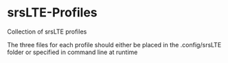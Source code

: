 # srsLTE-Profiles
Collection of srsLTE profiles

The three files for each profile should either be placed in the .config/srsLTE folder or specified in command line at runtime
